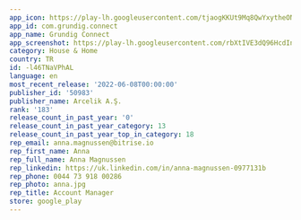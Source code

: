 ```yaml
---
app_icon: https://play-lh.googleusercontent.com/tjaogKKUt9Mq8QwYxytheONyeuHDZusr1I-nO93IgGoUjmBpVj9zM9-HM1K8n3g77b4
app_id: com.grundig.connect
app_name: Grundig Connect
app_screenshot: https://play-lh.googleusercontent.com/rbXtIVE3dQ96HcdInuHw9ZlPVDgCdNKVnPly-S8wWXMzsceDkYeNxO2kFwvzmd4PaIaw
category: House & Home
country: TR
id: -l46TNaVPhAL
language: en
most_recent_release: '2022-06-08T00:00:00'
publisher_id: '50983'
publisher_name: Arcelik A.Ş.
rank: '183'
release_count_in_past_year: '0'
release_count_in_past_year_category: 13
release_count_in_past_year_top_in_category: 18
rep_email: anna.magnussen@bitrise.io
rep_first_name: Anna
rep_full_name: Anna Magnussen
rep_linkedin: https://uk.linkedin.com/in/anna-magnussen-0977131b
rep_phone: 0044 73 918 00286
rep_photo: anna.jpg
rep_title: Account Manager
store: google_play
---
```

